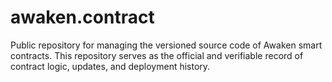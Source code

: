 # awaken.contract
Public repository for managing the versioned source code of Awaken smart contracts. This repository serves as the official and verifiable record of contract logic, updates, and deployment history.
